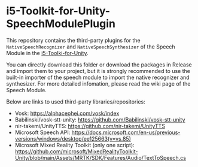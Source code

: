 # i5-Toolkit-for-Unity-SpeechModulePlugin
This repository contains the third-party plugins for the `NativeSpeechRecognizer` and `NativeSpeechSynthesizer` of the Speech Module in the [i5-Toolki-for-Unity](https://github.com/rwth-acis/i5-Toolkit-for-Unity).

You can directly download this folder or download the packages in Release and import them to your project, but it is strongly recommended to use the built-in importer of the speech module to import the native recognizer and synthesizer. For more detailed infomation, please read the wiki page of the Speech Module.

Below are links to used third-party libraries/repositories:

- Vosk: https://alphacephei.com/vosk/index
- Babilinski/vosk-stt-unity: https://github.com/Babilinski/vosk-stt-unity
- nir-takemi/UnityTTS: https://github.com/nir-takemi/UnityTTS
- Microsoft Speech API: https://docs.microsoft.com/en-us/previous-versions/windows/desktop/ee125663(v=vs.85)
- Microsoft Mixed Reality Toolkit (only one script): https://github.com/microsoft/MixedRealityToolkit-Unity/blob/main/Assets/MRTK/SDK/Features/Audio/TextToSpeech.cs


